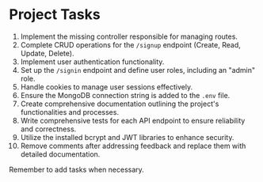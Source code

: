 # Project Tasks

1. Implement the missing controller responsible for managing routes.
2. Complete CRUD operations for the `/signup` endpoint (Create, Read, Update, Delete).
3. Implement user authentication functionality.
4. Set up the `/signin` endpoint and define user roles, including an "admin" role.
5. Handle cookies to manage user sessions effectively.
6. Ensure the MongoDB connection string is added to the `.env` file.
7. Create comprehensive documentation outlining the project's functionalities and processes.
8. Write comprehensive tests for each API endpoint to ensure reliability and correctness.
9. Utilize the installed bcrypt and JWT libraries to enhance security.
10. Remove comments after addressing feedback and replace them with detailed documentation.

Remember to add tasks when necessary.